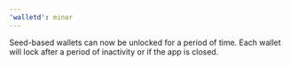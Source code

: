 ```yaml
---
'walletd': minor
---
```


Seed-based wallets can now be unlocked for a period of time. Each wallet will lock after a period of inactivity or if the app is closed.
